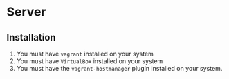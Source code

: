 # Server

## Installation

1. You must have `vagrant` installed on your system
2. You must have `VirtualBox` installed on your system
3. You must have the `vagrant-hostmanager` plugin installed on your system. 